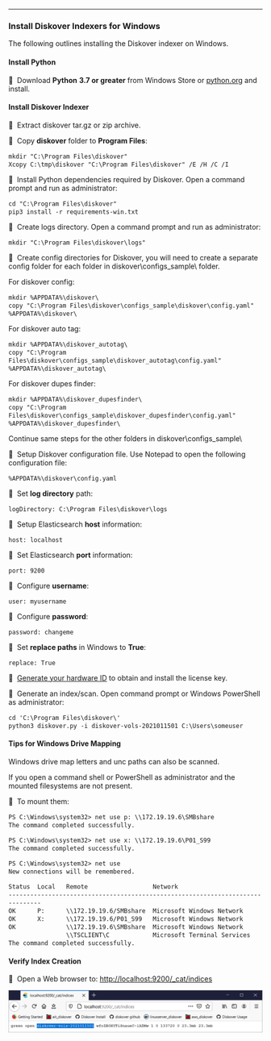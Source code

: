 ___
### Install Diskover Indexers for Windows

The following outlines installing the Diskover indexer on Windows.

#### Install Python

🔴 &nbsp;Download **Python** **3.7 or greater** from Windows Store or [python.org](https://python.org) and install.

#### Install Diskover Indexer

🔴 &nbsp;Extract diskover tar.gz or zip archive.

🔴 &nbsp;Copy **diskover** folder to **Program Files**:

```
mkdir "C:\Program Files\diskover"
Xcopy C:\tmp\diskover "C:\Program Files\diskover" /E /H /C /I
```

🔴 &nbsp;Install Python dependencies required by Diskover. Open a command prompt and run as administrator:

```
cd "C:\Program Files\diskover"
pip3 install -r requirements-win.txt
```

🔴 &nbsp;Create logs directory. Open a command prompt and run as administrator:

```
mkdir "C:\Program Files\diskover\logs"
```

🔴 &nbsp;Create config directories for Diskover, you will need to create a separate config folder for each folder in diskover\configs_sample\ folder.

For diskover config:
```
mkdir %APPDATA%\diskover\
copy "C:\Program Files\diskover\configs_sample\diskover\config.yaml" %APPDATA%\diskover\
```

For diskover auto tag:
```
mkdir %APPDATA%\diskover_autotag\
copy "C:\Program Files\diskover\configs_sample\diskover_autotag\config.yaml" %APPDATA%\diskover_autotag\
```

For diskover dupes finder:
```
mkdir %APPDATA%\diskover_dupesfinder\
copy "C:\Program Files\diskover\configs_sample\diskover_dupesfinder\config.yaml" %APPDATA%\diskover_dupesfinder\
```

Continue same steps for the other folders in diskover\configs_sample\


🔴 &nbsp;Setup Diskover configuration file. Use Notepad to open the following configuration file:

```
%APPDATA%\diskover\config.yaml
```

🔴 &nbsp;Set **log directory** path:

```
logDirectory: C:\Program Files\diskover\logs
```

🔴 &nbsp;Setup Elasticsearch **host** information:

```
host: localhost
```

🔴 &nbsp;Set Elasticsearch **port** information:

```
port: 9200
```

🔴 &nbsp;Configure **username**:

```
user: myusername
```

🔴 &nbsp;Configure **password**:

```
password: changeme
```

🔴 &nbsp;Set **replace paths** in Windows to **True**:

```
replace: True
```

🔴 &nbsp;[Generate your hardware ID](https://docs.diskoverdata.com/diskover_installation_guide/#software-activation) to obtain and install the license key.

🔴 &nbsp;Generate an index/scan. Open command prompt or Windows PowerShell as administrator:

```
cd 'C:\Program Files\diskover\'
python3 diskover.py -i diskover-vols-2021011501 C:\Users\someuser
```

#### Tips for Windows Drive Mapping

Windows drive map letters and unc paths can also be scanned.

If you open a command shell or PowerShell as administrator and the mounted filesystems are not present.

🔴 &nbsp;To mount them:

```
PS C:\Windows\system32> net use p: \\172.19.19.6\SMBshare
The command completed successfully.
```

```
PS C:\Windows\system32> net use x: \\172.19.19.6\P01_S99
The command completed successfully.
```

```
PS C:\Windows\system32> net use  
New connections will be remembered.
```

```
Status	Local	Remote					Network
-------------------------------------------------------------------------------
OK		P:		\\172.19.19.6/SMBshare	Microsoft Windows Network
OK		X:		\\172.19.19.6/P01_S99	Microsoft Windows Network
OK				\\172.19.19.6\SMBshare	Microsoft Windows Network
				\\TSCLIENT\C			Microsoft Terminal Services
The command completed successfully.
```

#### Verify Index Creation

🔴 &nbsp;Open a Web browser to: [http://localhost:9200/\_cat/indices](http://localhost:9200/_cat/indices)

![Image: Verify Index Creation](images/image_indexers_install_for_windows_verify_index_creation.png)
